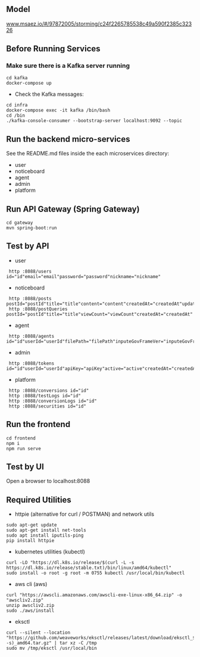 # 

## Model
www.msaez.io/#/97872005/storming/c24f2265785538c49a590f2385c32326

## Before Running Services
### Make sure there is a Kafka server running
```
cd kafka
docker-compose up
```
- Check the Kafka messages:
```
cd infra
docker-compose exec -it kafka /bin/bash
cd /bin
./kafka-console-consumer --bootstrap-server localhost:9092 --topic
```

## Run the backend micro-services
See the README.md files inside the each microservices directory:

- user
-  noticeboard
- agent
- admin
- platform


## Run API Gateway (Spring Gateway)
```
cd gateway
mvn spring-boot:run
```

## Test by API
- user
```
 http :8088/users id="id"email="email"password="password"nickname="nickname"
```
-  noticeboard
```
 http :8088/posts postId="postId"title="title"content="content"createdAt="createdAt"updatedAt="updatedAt"createdBy="createdBy"
 http :8088/postQueries postId="postId"title="title"viewCount="viewCount"createdAt="createdAt"
```
- agent
```
 http :8088/agents id="id"userId="userId"filePath="filePath"inputeGovFrameVer="inputeGovFrameVer"outputeGovFrameVer="outputeGovFrameVer"isTestCode="isTestCode"conversionType="conversionType"query="query"
```
- admin
```
 http :8088/tokens id="id"userId="userId"apiKey="apiKey"active="active"createdAt="createdAt"
```
- platform
```
 http :8088/conversions id="id"
 http :8088/testLogs id="id"
 http :8088/conversionLogs id="id"
 http :8088/securities id="id"
```


## Run the frontend
```
cd frontend
npm i
npm run serve
```

## Test by UI
Open a browser to localhost:8088

## Required Utilities

- httpie (alternative for curl / POSTMAN) and network utils
```
sudo apt-get update
sudo apt-get install net-tools
sudo apt install iputils-ping
pip install httpie
```

- kubernetes utilities (kubectl)
```
curl -LO "https://dl.k8s.io/release/$(curl -L -s https://dl.k8s.io/release/stable.txt)/bin/linux/amd64/kubectl"
sudo install -o root -g root -m 0755 kubectl /usr/local/bin/kubectl
```

- aws cli (aws)
```
curl "https://awscli.amazonaws.com/awscli-exe-linux-x86_64.zip" -o "awscliv2.zip"
unzip awscliv2.zip
sudo ./aws/install
```

- eksctl 
```
curl --silent --location "https://github.com/weaveworks/eksctl/releases/latest/download/eksctl_$(uname -s)_amd64.tar.gz" | tar xz -C /tmp
sudo mv /tmp/eksctl /usr/local/bin
```
